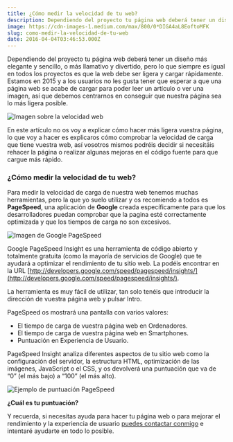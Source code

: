 ```yaml
---
title: ¿Cómo medir la velocidad de tu web?
description: Dependiendo del proyecto tu página web deberá tener un diseño más elegante y sencillo, o más llamativo y divertido, pero lo que siempre es…
image: https://cdn-images-1.medium.com/max/800/0*DIGA4aL8EoftoMFK
slug: como-medir-la-velocidad-de-tu-web
date: 2016-04-04T03:46:53.000Z
---
```


Dependiendo del proyecto tu página web deberá tener un diseño más elegante y sencillo, o más llamativo y divertido, pero lo que siempre es igual en todos los proyectos es que la web debe ser ligera y cargar rápidamente. Estamos en 2015 y a los usuarios no les gusta tener que esperar a que una página web se acabe de cargar para poder leer un artículo o ver una imagen, así que debemos centrarnos en conseguir que nuestra página sea lo más ligera posible.

![Imagen sobre la velocidad web](https://cdn-images-1.medium.com/max/800/0*DIGA4aL8EoftoMFK)

En este artículo no os voy a explicar cómo hacer más ligera vuestra página, lo que voy a hacer es explicaros cómo comprobar la velocidad de carga que tiene vuestra web, así vosotros mismos podréis decidir si necesitáis rehacer la página o realizar algunas mejoras en el código fuente para que cargue más rápido.

### ¿Cómo medir la velocidad de tu web?

Para medir la velocidad de carga de nuestra web tenemos muchas herramientas, pero la que yo suelo utilizar y os recomiendo a todos es **PageSpeed**, una aplicación de **Google** creada específicamente para que los desarrolladores puedan comprobar que la pagina esté correctamente optimizada y que los tiempos de carga no son excesivos.

![Imagen de Google PageSpeed](https://cdn-images-1.medium.com/max/800/0*cGU-jJLDeel81ixz)

Google PageSpeed Insight es una herramienta de código abierto y totalmente gratuita (como la mayoría de servicios de Google) que te ayudará a optimizar el rendimiento de tu sitio web.
La podéis encontrar en la URL [http://developers.google.com/speed/pagespeed/insights/](http://developers.google.com/speed/pagespeed/insights/).

La herramienta es muy fácil de utilizar, tan solo tenéis que introducir la dirección de vuestra página web y pulsar Intro.

PageSpeed os mostrará una pantalla con varios valores:

- El tiempo de carga de vuestra página web en Ordenadores.
- El tiempo de carga de vuestra página web en Smartphones.
- Puntuación en Experiencia de Usuario.

PageSpeed Insight analiza diferentes aspectos de tu sitio web como la configuración del servidor, la estructura HTML, optimización de las imágenes, JavaScript o el CSS, y os devolverá una puntuación que va de “0” (el más bajo) a “100” (el más alto).

![Ejemplo de puntuación PageSpeed](https://cdn-images-1.medium.com/max/800/0*RgnEClRHHLJGhsni)

**¿Cuál es tu puntuación?**

Y recuerda, si necesitas ayuda para hacer tu página web o para mejorar el rendimiento y la experiencia de usuario [puedes contactar conmigo](mailto:info@ajra.es) e intentaré ayudarte en todo lo posible.
